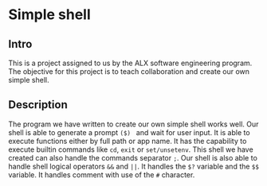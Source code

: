 # Simple shell
## Intro
This is a project assigned to us by the ALX software engineering program. The objective for this project is to teach collaboration and create our own simple shell.

## Description
The program we have written to create our own simple shell works well. Our shell is able to generate a prompt `($) ` and wait for user input. It is able to execute functions either by full path or app name. It has the capability to execute builtin commands like `cd`, `exit` or `set/unsetenv`. This shell we have created can also handle the commands separator `;`.  Our shell is also able to handle shell logical operators `&&` and `||`. It handles the `$?` variable and the `$$` variable. It handles comment with use of the `#` character.
